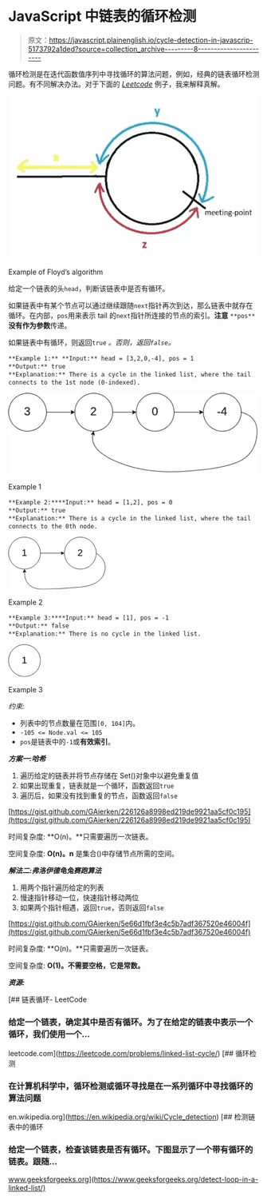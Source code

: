# JavaScript 中链表的循环检测

> 原文：<https://javascript.plainenglish.io/cycle-detection-in-javascrip-5173792a1ded?source=collection_archive---------8----------------------->

循环检测是在迭代函数值序列中寻找循环的算法问题，例如，经典的链表循环检测问题。有不同解决办法。对于下面的 [*Leetcode*](https://leetcode.com/problems/linked-list-cycle/) 例子，我来解释真解。

![](img/13f9ce4d2b019b4728897415d9ee5713.png)

Example of Floyd’s algorithm

给定一个链表的头`head`，判断该链表中是否有循环。

如果链表中有某个节点可以通过继续跟随`next`指针再次到达，那么链表中就存在循环。在内部，`pos`用来表示 tail 的`next`指针所连接的节点的索引。**注意** `**pos**` **没有作为参数**传递。

如果链表中有循环，则返回`true` *。否则，返回`false`。*

```
**Example 1:** **Input:** head = [3,2,0,-4], pos = 1
**Output:** true
**Explanation:** There is a cycle in the linked list, where the tail connects to the 1st node (0-indexed).
```

![](img/220d96c77811c2d879cb6415abb8e69b.png)

Example 1

```
**Example 2:****Input:** head = [1,2], pos = 0
**Output:** true
**Explanation:** There is a cycle in the linked list, where the tail connects to the 0th node.
```

![](img/bf4b26603a4f95ee787056a96ac61642.png)

Example 2

```
**Example 3:****Input:** head = [1], pos = -1
**Output:** false
**Explanation:** There is no cycle in the linked list.
```

![](img/42e3c93f08cd4a8fcbe681d55397e7c0.png)

Example 3

*约束:*

*   列表中的节点数量在范围`[0, 104]`内。
*   `-105 <= Node.val <= 105`
*   `pos`是链表中的`-1`或**有效索引**。

***方案一:哈希***

1.  遍历给定的链表并将节点存储在 Set()对象中以避免重复值
2.  如果出现重复，链表就是一个循环，函数返回`true`
3.  遍历后，如果没有找到重复的节点，函数返回`false`

[https://gist.github.com/GAierken/226126a8998ed219de9921aa5cf0c195](https://gist.github.com/GAierken/226126a8998ed219de9921aa5cf0c195)

时间复杂度: **O(n)。**只需要遍历一次链表。

空间复杂度: **O(n)。n** 是集合()中存储节点所需的空间。

***解法二:弗洛伊德龟兔赛跑算法***

1.  用两个指针遍历给定的列表
2.  慢速指针移动一位，快速指针移动两位
3.  如果两个指针相遇，返回`true`，否则返回`false`

[https://gist.github.com/GAierken/5e66d1fbf3e4c5b7adf367520e46004f](https://gist.github.com/GAierken/5e66d1fbf3e4c5b7adf367520e46004f)

时间复杂度: **O(n)。**只需要遍历一次链表。

空间复杂度: **O(1)。不需要空格，它是常数。**

***资源:***

[](https://leetcode.com/problems/linked-list-cycle/) [## 链表循环- LeetCode

### 给定一个链表，确定其中是否有循环。为了在给定的链表中表示一个循环，我们使用一个…

leetcode.com](https://leetcode.com/problems/linked-list-cycle/) [](https://en.wikipedia.org/wiki/Cycle_detection) [## 循环检测

### 在计算机科学中，循环检测或循环寻找是在一系列循环中寻找循环的算法问题

en.wikipedia.org](https://en.wikipedia.org/wiki/Cycle_detection) [](https://www.geeksforgeeks.org/detect-loop-in-a-linked-list/) [## 检测链表中的循环

### 给定一个链表，检查该链表是否有循环。下图显示了一个带有循环的链表。跟随…

www.geeksforgeeks.org](https://www.geeksforgeeks.org/detect-loop-in-a-linked-list/)